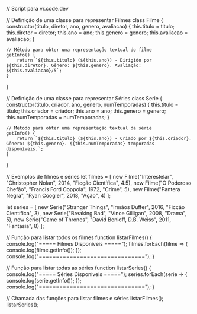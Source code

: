// Script para vr.code.dev

// Definição de uma classe para representar Filmes
class Filme {
    constructor(titulo, diretor, ano, genero, avaliacao) {
        this.titulo = titulo;
        this.diretor = diretor;
        this.ano = ano;
        this.genero = genero;
        this.avaliacao = avaliacao;
    }

    // Método para obter uma representação textual do filme
    getInfo() {
        return `${this.titulo} (${this.ano}) - Dirigido por ${this.diretor}. Gênero: ${this.genero}. Avaliação: ${this.avaliacao}/5`;
    }
}

// Definição de uma classe para representar Séries
class Serie {
    constructor(titulo, criador, ano, genero, numTemporadas) {
        this.titulo = titulo;
        this.criador = criador;
        this.ano = ano;
        this.genero = genero;
        this.numTemporadas = numTemporadas;
    }

    // Método para obter uma representação textual da série
    getInfo() {
        return `${this.titulo} (${this.ano}) - Criado por ${this.criador}. Gênero: ${this.genero}. ${this.numTemporadas} temporadas disponíveis.`;
    }
}

// Exemplos de filmes e séries
let filmes = [
    new Filme("Interestelar", "Christopher Nolan", 2014, "Ficção Científica", 4.5),
    new Filme("O Poderoso Chefão", "Francis Ford Coppola", 1972, "Crime", 5),
    new Filme("Pantera Negra", "Ryan Coogler", 2018, "Ação", 4)
];

let series = [
    new Serie("Stranger Things", "Irmãos Duffer", 2016, "Ficção Científica", 3),
    new Serie("Breaking Bad", "Vince Gilligan", 2008, "Drama", 5),
    new Serie("Game of Thrones", "David Benioff, D.B. Weiss", 2011, "Fantasia", 8)
];

// Função para listar todos os filmes
function listarFilmes() {
    console.log("===== Filmes Disponíveis =====");
    filmes.forEach(filme => {
        console.log(filme.getInfo());
    });
    console.log("===============================");
}

// Função para listar todas as séries
function listarSeries() {
    console.log("===== Séries Disponíveis =====");
    series.forEach(serie => {
        console.log(serie.getInfo());
    });
    console.log("===============================");
}

// Chamada das funções para listar filmes e séries
listarFilmes();
listarSeries();
